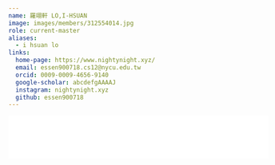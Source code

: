 ```yaml
---
name: 羅翊軒 LO,I-HSUAN 
image: images/members/312554014.jpg 
role: current-master
aliases:
  - i hsuan lo
links:
  home-page: https://www.nightynight.xyz/
  email: essen900718.cs12@nycu.edu.tw 
  orcid: 0009-0009-4656-9140
  google-scholar: abcdefgAAAAJ
  instagram: nightynight.xyz
  github: essen900718
---
```


<iframe frameborder="no" border="0" marginwidth="0" marginheight="0" width=520 height=86 src="//music.163.com/outchain/player?type=2&id=27591757&auto=1&height=66"></iframe>
